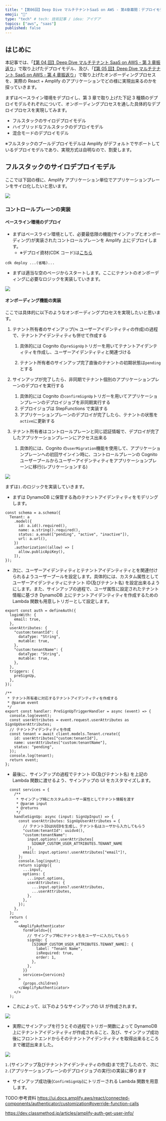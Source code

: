 ```yaml
---
title: "【第06回】Deep Dive マルチテナントSaaS on AWS - 第4章幕間：デプロイモデルとオンボーディングの実践"
emoji: "🤿"
type: "tech" # tech: 技術記事 / idea: アイデア
topics: ["aws", "saas"]
published: false
---
```


## はじめに

本記事では、「[【第 04 回】Deep Dive マルチテナント SaaS on AWS - 第 3 章振返り](https://zenn.dev/horietakehiro/articles/deep-dive-multi-tenant-saas-on-aws-04)」で取り上げたデプロイモデル、及び、「[【第 05 回】Deep Dive マルチテナント SaaS on AWS - 第 4 章振返り](https://zenn.dev/horietakehiro/articles/deep-dive-multi-tenant-saas-on-aws-05)」で取り上げたオンボーディングプロセスを、実際の React + Amplify のアプリケーションでどの様に実現出来るのかを探っていきます。

まずはベースライン環境をデプロイし、第 3 章で取り上げた下記 3 種類のデプロイモデルそれぞれについて、オンボーディングプロセスを通した具体的なデプロイプロセスを実現してみます。

- フルスタックのサイロデプロイモデル
- ハイブリッドなフルスタックのデプロイモデル
- 混合モードのデプロイモデル

※フルスタックのプールデプロイモデルは Amplify がデフォルトでサポートしているデプロイモデルであり、実現方式は自明なので、割愛します。

## フルスタックのサイロデプロイモデル

ここでは下図の様に、Amplify アプリケーション単位でアプリケーションプレーンをサイロ化したいと思います。

![](/images/06/full-silo-resource-separation.drawio.png)

### コントロールプレーンの実装

#### ベースライン環境のデプロイ

- まずはベースライン環境として、必要最低限の機能(サインアップとオンボーディング)が実装されたコントロールプレーンを Amplify 上にデプロイします。
  - ※デプロイ資材(CDK コード)は[こちら](https://github.com/horietakehiro/deep-dive-multi-tenant-saas-on-aws/blob/main/lib/full-stack-silo-deploy-model.ts)

```bash: ベースライン環境(コントロールプレーン)のデプロイ
cdk deploy ...(省略)...
```

- まずは適当な空のページからスタートします。ここにテナントのオンボーディングに必要なロジックを実装していきます。

![](/images/06/empty-control-plane.png)

#### オンボーディング機能の実装

ここでは具体的に以下のようなオンボーディングプロセスを実現したいと思います。

1. テナント所有者のサインアップ(≒ ユーザーアイデンティティの作成)の過程で、テナントアイデンティティも併せて作成する

   1. 具体的には Cognito の`preSignUp`トリガーを用いてテナントアイデンティティを作成し、ユーザーアイデンティティと関連づける

   2. テナント所有者のサインアップ完了直後のテナントの初期状態は`pending`とする

2. サインアップが完了したら、非同期でテナント個別のアプリケーションプレーンのデプロイを実行する

   1. 具体的には Cognito の`confirmSignUp`トリガーを用いてアプリケーションプレーンのデプロイジョブを非同期実行する
   2. デプロイジョブは StepFunctions で実装する
   3. アプリケーションプレーンのデプロイが完了したら、テナントの状態を`active`に更新する

3. テナント所有者はコントロールプレーンと同じ認証情報で、デプロイが完了したアプリケーションプレーンにアクセス出来る

   1. 具体的には、Cognito の`userMigration`機能を使用して、アプリケーションプレーンへの初回サインイン時に、コントロールプレーンの Cognito ユーザープールからユーザーアイデンティティをアプリケーションプレーンに移行(レプリケーションする)

![](/images/06/full-silo-onboarding-flow.drawio.png)

まずは`1.`のロジックを実装していきます。

- まずは DynamoDB に保管する為のテナントアイデンティティをモデリングします。

```js: projects/control-plane/amplify/data/resource.ts
const schema = a.schema({
  Tenant: a
    .model({
      id: a.id().required(),
      name: a.string().required(),
      status: a.enum(["pending", "active", "inactive"]),
      url: a.url(),
    })
    .authorization((allow) => [
      allow.publicApiKey(),
    ]),
});
```

- 次に、ユーザーアイデンティティとテナントアイデンティティとを関連付けられるようユーザープールを設定します。具体的には、カスタム属性としてユーザーアイデンティティにテナント ID(及びテナント名) を設定出来るようにします。また、サインアップの過程で、ユーザ属性に設定されたテナント情報に基づき DynamoDB 上にテナントアイデンティティを作成するための Lambda 関数も用意しトリガーとして設定します。

```js: projects/control-plane/amplify/auth/resource.ts
export const auth = defineAuth({
  loginWith: {
    email: true,
  },
  userAttributes: {
    "custom:tenantId": {
      dataType: "String",
      mutable: true,
    },
    "custom:tenantName": {
      dataType: "String",
      mutable: true,
    },
  },
  triggers: {
    preSignUp,
  },
});
```

```js: projects/control-plane/amplify/auth/pre-sign-up/handler.ts
/**
 * テナント所有者に対応するテナントアイデンティティを作成する
 * @param event
 */
export const handler: PreSignUpTriggerHandler = async (event) => {
  console.log(event);
  const userAttributes = event.request.userAttributes as SignUpUserAttributes;
  // テナントアイデンティティを作成
  const tenant = await client.models.Tenant.create({
    id: userAttributes["custom:tenantId"],
    name: userAttributes["custom:tenantName"],
    status: "pending",
  });
  console.log(tenant);
  return event;
};

```

- 最後に、サインアップの過程でテナント ID(及びテナント名) を上記の Lambda 関数に渡せるよう、サインアップの UI をカスタマイズします。

```js: projects/control-plane/src/components/Authenticator.tsx
  const services = {
    /**
     * サインアップ時にカスタムのユーザー属性としてテナント情報を渡す
     * @param input
     * @returns
     */
    handleSignUp: async (input: SignUpInput) => {
      const userAttributes: SignUpUserAttributes = {
        // テナントIDはUUIDを生成し、テナント名はユーザから入力してもらう
        "custom:tenantId": uuidv4(),
        "custom:tenantName":
          input.options!.userAttributes[
            SIGNUP_CUSTOM_USER_ATTRIBUTES.TENANT_NAME
          ]!,
        email: input.options!.userAttributes["email"]!,
      };
      console.log(input);
      return signUp({
        ...input,
        options: {
          ...input.options,
          userAttributes: {
            ...input.options?.userAttributes,
            ...userAttributes,
          },
        },
      });
    },
  };
  return (
    <>
      <AmplifyAuthenticator
        formFields={{
          // サインアップ時にテナント名をユーザーに入力してもらう
          signUp: {
            [SIGNUP_CUSTOM_USER_ATTRIBUTES.TENANT_NAME]: {
              label: "Tenant Name",
              isRequired: true,
              order: 1,
            },
          },
        }}
        services={services}
      >
        {props.children}
      </AmplifyAuthenticator>
    </>
  );
```

- これによって、以下のようなサインアップの UI が作成されます。

![](/images/06/full-silo-signup-with-tenant.png)

- 実際にサインアップを行うとその過程でトリガー関数によって DynamoDB 上にテナントアイデンティティが作成されること、及び、サインアップ成功後にフロントエンドからそのテナントアイデンティティを取得出来るところまで確認出来ました。

![](/images/06/full-silo-after-signup.png)

`1.`(サインアップ及びテナントアイデンティティの作成)まで完了したので、次に`2.`(アプリケーションプレーンのデプロイジョブの実行)の実装に移ります

- サインアップ成功後(`ConfirmSignUp`)にトリガーされる Lambda 関数を用意します。

TODO:参考資料
https://ui.docs.amplify.aws/react/connected-components/authenticator/customization#override-function-calls

https://dev.classmethod.jp/articles/amplify-auth-get-user-info/
